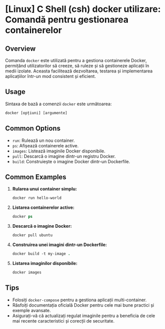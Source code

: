 # [Linux] C Shell (csh) docker utilizare: Comandă pentru gestionarea containerelor

## Overview
Comanda `docker` este utilizată pentru a gestiona containerele Docker, permițând utilizatorilor să creeze, să ruleze și să gestioneze aplicații în medii izolate. Aceasta facilitează dezvoltarea, testarea și implementarea aplicațiilor într-un mod consistent și eficient.

## Usage
Sintaxa de bază a comenzii `docker` este următoarea:

```csh
docker [opțiuni] [argumente]
```

## Common Options
- `run`: Rulează un nou container.
- `ps`: Afișează containerele active.
- `images`: Listează imaginile Docker disponibile.
- `pull`: Descarcă o imagine dintr-un registru Docker.
- `build`: Construiește o imagine Docker dintr-un Dockerfile.

## Common Examples
1. **Rularea unui container simplu:**
   ```csh
   docker run hello-world
   ```

2. **Listarea containerelor active:**
   ```csh
   docker ps
   ```

3. **Descarcă o imagine Docker:**
   ```csh
   docker pull ubuntu
   ```

4. **Construirea unei imagini dintr-un Dockerfile:**
   ```csh
   docker build -t my-image .
   ```

5. **Listarea imaginilor disponibile:**
   ```csh
   docker images
   ```

## Tips
- Folosiți `docker-compose` pentru a gestiona aplicații multi-container.
- Răsfoiți documentația oficială Docker pentru cele mai bune practici și exemple avansate.
- Asigurați-vă că actualizați regulat imaginile pentru a beneficia de cele mai recente caracteristici și corecții de securitate.